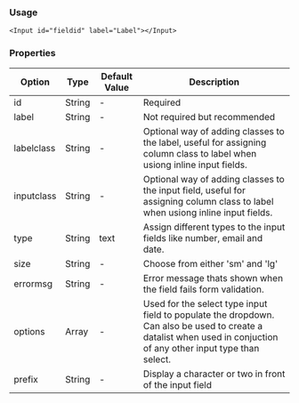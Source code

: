 ### Usage

```
<Input id="fieldid" label="Label"></Input>
```

### Properties

| Option | Type | Default Value | Description |
| ------ | ---- | ------------- | ----------- |
| id  | String | - | Required |
| label | String | - | Not required but recommended |
| labelclass | String | - | Optional way of adding classes to the label, useful for assigning column class to label when usiong inline input fields. |
| inputclass | String | - | Optional way of adding classes to the input field, useful for assigning column class to label when usiong inline input fields. |
| type | String | text | Assign different types to the input fields like number, email and date. |
| size | String | - | Choose from either 'sm' and 'lg' |
| errormsg | String | - | Error message thats shown when the field fails form validation. |
| options | Array | - | Used for the select type input field to populate the dropdown. Can also be used to create a datalist when used in conjuction of any other input type than select. |
| prefix | String | - | Display a character or two in front of the input field |
